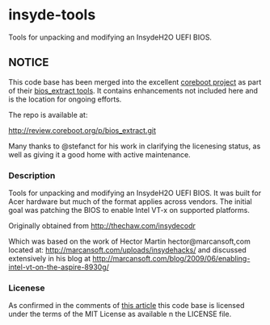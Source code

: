 insyde-tools
============

Tools for unpacking and modifying an InsydeH2O UEFI BIOS.

## NOTICE

This code base has been merged into the excellent [coreboot project](http://www.coreboot.org/Welcome_to_coreboot) as part of their [bios_extract tools](http://review.coreboot.org/gitweb?p=bios_extract.git;a=tree). It contains enhancements not included here and is the location for ongoing efforts.

The repo is available at:

http://review.coreboot.org/p/bios_extract.git

Many thanks to @stefanct for his work in clarifying the licenesing status, as well as giving it a good home with active maintenance.

### Description

Tools for unpacking and modifying an InsydeH2O UEFI BIOS. It was built for Acer hardware but much of the format applies across vendors. The initial goal was patching the BIOS to enable Intel VT-x on supported platforms.

Originally obtained from http://thechaw.com/insydecodr

Which was based on the work of Hector Martin hector@marcansoft,com located at: http://marcansoft.com/uploads/insydehacks/ and discussed extensively in his blog at http://marcansoft.com/blog/2009/06/enabling-intel-vt-on-the-aspire-8930g/

### Licenese

As confirmed in the comments of [this article](http://marcansoft.com/blog/2009/06/enabling-intel-vt-on-the-aspire-8930g/) this code base is licensed under the terms of the MIT License as available n the LICENSE file.
